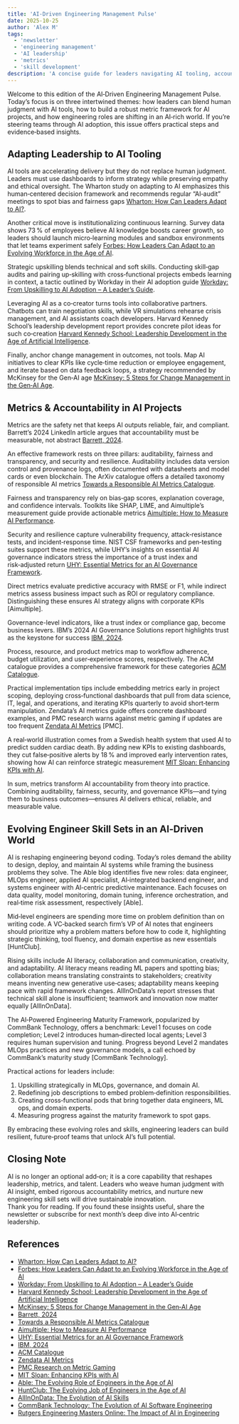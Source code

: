 ```yaml
---  
title: 'AI‑Driven Engineering Management Pulse'  
date: 2025-10-25  
author: 'Alex M'  
tags:  
  - 'newsletter'  
  - 'engineering management'  
  - 'AI leadership'  
  - 'metrics'  
  - 'skill development'  
description: 'A concise guide for leaders navigating AI tooling, accountability metrics, and evolving engineering roles.'  
---  
```


Welcome to this edition of the AI‑Driven Engineering Management Pulse. Today’s focus is on three intertwined themes: how leaders can blend human judgment with AI tools, how to build a robust metric framework for AI projects, and how engineering roles are shifting in an AI‑rich world. If you’re steering teams through AI adoption, this issue offers practical steps and evidence‑based insights.  

<!-- truncate -->  

## Adapting Leadership to AI Tooling  

AI tools are accelerating delivery but they do not replace human judgment. Leaders must use dashboards to inform strategy while preserving empathy and ethical oversight. The Wharton study on adapting to AI emphasizes this human‑centered decision framework and recommends regular “AI‑audit” meetings to spot bias and fairness gaps [Wharton: How Can Leaders Adapt to AI?](https://knowledge.wharton.upenn.edu/article/how-can-leaders-adapt-to-ai/).  

Another critical move is institutionalizing continuous learning. Survey data shows 73 % of employees believe AI knowledge boosts career growth, so leaders should launch micro‑learning modules and sandbox environments that let teams experiment safely [Forbes: How Leaders Can Adapt to an Evolving Workforce in the Age of AI](https://www.forbes.com/councils/forbesbusinessdevelopmentcouncil/2025/01/16/how-leaders-can-adapt-to-an-evolving-workforce-in-the-age-of-ai/).  

Strategic upskilling blends technical and soft skills. Conducting skill‑gap audits and pairing up‑skilling with cross‑functional projects embeds learning in context, a tactic outlined by Workday in their AI adoption guide [Workday: From Upskilling to AI Adoption – A Leader’s Guide](https://www.workday.com/en-us/perspectives/human-resources/2025/08/from-upskilling-ai-adoption-leaders-guide.html).  

Leveraging AI as a co‑creator turns tools into collaborative partners. Chatbots can train negotiation skills, while VR simulations rehearse crisis management, and AI assistants coach developers. Harvard Kennedy School’s leadership development report provides concrete pilot ideas for such co‑creation [Harvard Kennedy School: Leadership Development in the Age of Artificial Intelligence](https://www.hks.harvard.edu/sites/default/files/centers/mrcbg/Final_AWP_244.pdf).  

Finally, anchor change management in outcomes, not tools. Map AI initiatives to clear KPIs like cycle‑time reduction or employee engagement, and iterate based on data feedback loops, a strategy recommended by McKinsey for the Gen‑AI age [McKinsey: 5 Steps for Change Management in the Gen‑AI Age](https://www.mckinsey.com/capabilities/quantumblack/our-insights/reconfiguring-work-change-management-in-the-age-of-gen-ai).  

## Metrics & Accountability in AI Projects  

Metrics are the safety net that keeps AI outputs reliable, fair, and compliant. Barrett’s 2024 LinkedIn article argues that accountability must be measurable, not abstract [Barrett, 2024](https://www.linkedin.com/pulse/ai-accountability-creating-metrics-ethical-secure-outcomes-barrett-e6ibc).  

An effective framework rests on three pillars: auditability, fairness and transparency, and security and resilience. Auditability includes data version control and provenance logs, often documented with datasheets and model cards or even blockchain. The ArXiv catalogue offers a detailed taxonomy of responsible AI metrics [Towards a Responsible AI Metrics Catalogue](https://arxiv.org/html/2311.13158v3).  

Fairness and transparency rely on bias‑gap scores, explanation coverage, and confidence intervals. Toolkits like SHAP, LIME, and Aimultiple’s measurement guide provide actionable metrics [Aimultiple: How to Measure AI Performance](https://research.aimultiple.com/how-to-measure-ai-performance/).  

Security and resilience capture vulnerability frequency, attack‑resistance tests, and incident‑response time. NIST CSF frameworks and pen‑testing suites support these metrics, while UHY’s insights on essential AI governance indicators stress the importance of a trust index and risk‑adjusted return [UHY: Essential Metrics for an AI Governance Framework](https://uhy-us.com/insights/news/2024/november/essential-metrics-for-an-ai-governance-framework).  

Direct metrics evaluate predictive accuracy with RMSE or F1, while indirect metrics assess business impact such as ROI or regulatory compliance. Distinguishing these ensures AI strategy aligns with corporate KPIs [Aimultiple].  

Governance-level indicators, like a trust index or compliance gap, become business levers. IBM’s 2024 AI Governance Solutions report highlights trust as the keystone for success [IBM, 2024](https://www.ibm.com/think/insights/how-does-an-ai-governance-expert-measure-success).  

Process, resource, and product metrics map to workflow adherence, budget utilization, and user‑experience scores, respectively. The ACM catalogue provides a comprehensive framework for these categories [ACM Catalogue](https://dl.acm.org/doi/10.1145/3644815.3644959).  

Practical implementation tips include embedding metrics early in project scoping, deploying cross‑functional dashboards that pull from data science, IT, legal, and operations, and iterating KPIs quarterly to avoid short‑term manipulation. Zendata’s AI metrics guide offers concrete dashboard examples, and PMC research warns against metric gaming if updates are too frequent [Zendata AI Metrics](https://www.zendata.dev/post/ai-metrics-101-measuring-the-effectiveness-of-your-ai-governance-program) [PMC].  

A real‑world illustration comes from a Swedish health system that used AI to predict sudden cardiac death. By adding new KPIs to existing dashboards, they cut false‑positive alerts by 18 % and improved early intervention rates, showing how AI can reinforce strategic measurement [MIT Sloan: Enhancing KPIs with AI](https://sloanreview.mit.edu/projects/the-future-of-strategic-measurement-enhancing-kpis-with-ai/).  

In sum, metrics transform AI accountability from theory into practice. Combining auditability, fairness, security, and governance KPIs—and tying them to business outcomes—ensures AI delivers ethical, reliable, and measurable value.  

## Evolving Engineer Skill Sets in an AI‑Driven World  

AI is reshaping engineering beyond coding. Today’s roles demand the ability to design, deploy, and maintain AI systems while framing the business problems they solve. The Able blog identifies five new roles: data engineer, MLOps engineer, applied AI specialist, AI‑integrated backend engineer, and systems engineer with AI‑centric predictive maintenance. Each focuses on data quality, model monitoring, domain tuning, inference orchestration, and real‑time risk assessment, respectively [Able].  

Mid‑level engineers are spending more time on problem definition than on writing code. A VC‑backed search firm’s VP of AI notes that engineers should prioritize why a problem matters before how to code it, highlighting strategic thinking, tool fluency, and domain expertise as new essentials [HuntClub].  

Rising skills include AI literacy, collaboration and communication, creativity, and adaptability. AI literacy means reading ML papers and spotting bias; collaboration means translating constraints to stakeholders; creativity means inventing new generative use‑cases; adaptability means keeping pace with rapid framework changes. AllInOnData’s report stresses that technical skill alone is insufficient; teamwork and innovation now matter equally [AllInOnData].  

The AI‑Powered Engineering Maturity Framework, popularized by CommBank Technology, offers a benchmark: Level 1 focuses on code completion; Level 2 introduces human‑directed local agents; Level 3 requires human supervision and tuning. Progress beyond Level 2 mandates MLOps practices and new governance models, a call echoed by CommBank’s maturity study [CommBank Technology].  

Practical actions for leaders include:  
1. Upskilling strategically in MLOps, governance, and domain AI.  
2. Redefining job descriptions to embed problem‑definition responsibilities.  
3. Creating cross‑functional pods that bring together data engineers, ML ops, and domain experts.  
4. Measuring progress against the maturity framework to spot gaps.  

By embracing these evolving roles and skills, engineering leaders can build resilient, future‑proof teams that unlock AI’s full potential.  

## Closing Note  

AI is no longer an optional add‑on; it is a core capability that reshapes leadership, metrics, and talent. Leaders who weave human judgment with AI insight, embed rigorous accountability metrics, and nurture new engineering skill sets will drive sustainable innovation.  
Thank you for reading. If you found these insights useful, share the newsletter or subscribe for next month’s deep dive into AI‑centric leadership.  

## References  

- [Wharton: How Can Leaders Adapt to AI?](https://knowledge.wharton.upenn.edu/article/how-can-leaders-adapt-to-ai/)  
- [Forbes: How Leaders Can Adapt to an Evolving Workforce in the Age of AI](https://www.forbes.com/councils/forbesbusinessdevelopmentcouncil/2025/01/16/how-leaders-can-adapt-to-an-evolving-workforce-in-the-age-of-ai/)  
- [Workday: From Upskilling to AI Adoption – A Leader’s Guide](https://www.workday.com/en-us/perspectives/human-resources/2025/08/from-upskilling-ai-adoption-leaders-guide.html)  
- [Harvard Kennedy School: Leadership Development in the Age of Artificial Intelligence](https://www.hks.harvard.edu/sites/default/files/centers/mrcbg/Final_AWP_244.pdf)  
- [McKinsey: 5 Steps for Change Management in the Gen‑AI Age](https://www.mckinsey.com/capabilities/quantumblack/our-insights/reconfiguring-work-change-management-in-the-age-of-gen-ai)  
- [Barrett, 2024](https://www.linkedin.com/pulse/ai-accountability-creating-metrics-ethical-secure-outcomes-barrett-e6ibc)  
- [Towards a Responsible AI Metrics Catalogue](https://arxiv.org/html/2311.13158v3)  
- [Aimultiple: How to Measure AI Performance](https://research.aimultiple.com/how-to-measure-ai-performance/)  
- [UHY: Essential Metrics for an AI Governance Framework](https://uhy-us.com/insights/news/2024/november/essential-metrics-for-an-ai-governance-framework)  
- [IBM, 2024](https://www.ibm.com/think/insights/how-does-an-ai-governance-expert-measure-success)  
- [ACM Catalogue](https://dl.acm.org/doi/10.1145/3644815.3644959)  
- [Zendata AI Metrics](https://www.zendata.dev/post/ai-metrics-101-measuring-the-effectiveness-of-your-ai-governance-program)  
- [PMC Research on Metric Gaming](https://pmc.ncbi.nlm.nih.gov/articles/PMC9122957/)  
- [MIT Sloan: Enhancing KPIs with AI](https://sloanreview.mit.edu/projects/the-future-of-strategic-measurement-enhancing-kpis-with-ai/)  
- [Able: The Evolving Role of Engineers in the Age of AI](https://able.co/blog/the-evolving-role-of-engineers-in-the-age-of-ai)  
- [HuntClub: The Evolving Job of Engineers in the Age of AI](https://www.huntclub.com/blog/the-evolving-job-of-engineers-in-the-age-of-ai)  
- [AllInOnData: The Evolution of AI Skills](https://allinondata.com/news-and-education/blogs/the-evolution-of-ai-skills)  
- [CommBank Technology: The Evolution of AI Software Engineering](https://medium.com/commbank-technology/the-evolution-of-ai-software-engineering-75a8a5a02c14)  
- [Rutgers Engineering Masters Online: The Impact of AI in Engineering](https://engineeringmastersonline.rutgers.edu/articles/how-is-ai-driving-revolution-in-engineering/)